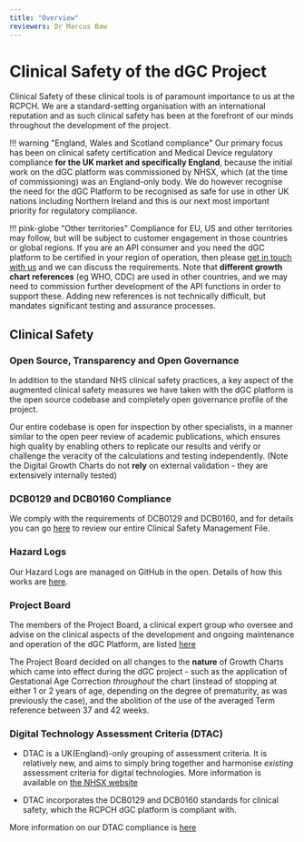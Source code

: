 ```yaml
---
title: "Overview"
reviewers: Dr Marcus Baw
---
```


# Clinical Safety of the dGC Project

Clinical Safety of these clinical tools is of paramount importance to us at the RCPCH. We are a standard-setting organisation with an international reputation and as such clinical safety has been at the forefront of our minds throughout the development of the project.

!!! warning "England, Wales and Scotland compliance"
    Our primary focus has been on clinical safety certification and Medical Device regulatory compliance **for the UK market and specifically England**, because the initial work on the dGC platform was commissioned by NHSX, which (at the time of commissioning) was an England-only body. We do however recognise the need for the dGC Platform to be recognised as safe for use in other UK nations including Northern Ireland and this is our next most important priority for regulatory compliance.

!!! pink-globe "Other territories"
    Compliance for EU, US and other territories may follow, but will be subject to customer engagement in those countries or global regions. If you are an API consumer and you need the dGC platform to be certified in your region of operation, then please [get in touch with us](../about/contact.md) and we can discuss the requirements. Note that **different growth chart references** (eg WHO, CDC) are used in other countries, and we may need to commission further development of the API functions in order to support these. Adding new references is not technically difficult, but mandates significant testing and assurance processes.

## Clinical Safety

### Open Source, Transparency and Open Governance

In addition to the standard NHS clinical safety practices, a key aspect of the augmented clinical safety measures we have taken with the dGC platform is the open source codebase and completely open governance profile of the project.

Our entire codebase is open for inspection by other specialists, in a manner similar to the open peer review of academic publications, which ensures high quality by enabling others to replicate our results and verify or challenge the veracity of the calculations and testing independently. (Note the Digital Growth Charts do not **rely** on external validation - they are extensively internally tested)

### DCB0129 and DCB0160 Compliance

We comply with the requirements of DCB0129 and DCB0160, and for details you can go [here](../safety/csmf/clinical-risk-mgmt-system.md) to review our entire Clinical Safety Management File.

### Hazard Logs

Our Hazard Logs are managed on GitHub in the open. Details of how this works are [here](../safety/csmf/hazard-log.md).

### Project Board

The members of the Project Board, a clinical expert group who oversee and advise on the clinical aspects of the development and ongoing maintenance and operation of the dGC Platform, are listed [here](../about/team.md)

The Project Board decided on all changes to the **nature** of Growth Charts which came into effect during the dGC project - such as the application of Gestational Age Correction _throughout_ the chart (instead of stopping at either 1 or 2 years of age, depending on the degree of prematurity, as was previously the case), and the abolition of the use of the averaged Term reference between 37 and 42 weeks.

### Digital Technology Assessment Criteria (DTAC)

- DTAC is a UK(England)-only grouping of assessment criteria. It is relatively new, and aims to simply bring together and harmonise _existing_ assessment criteria for digital technologies. More information is available on [the NHSX website](https://www.nhsx.nhs.uk/key-tools-and-info/digital-technology-assessment-criteria-dtac/)

- DTAC incorporates the DCB0129 and DCB0160 standards for clinical safety, which the RCPCH dGC platform is compliant with.

More information on our DTAC compliance is [here](../safety/dtac.md)
